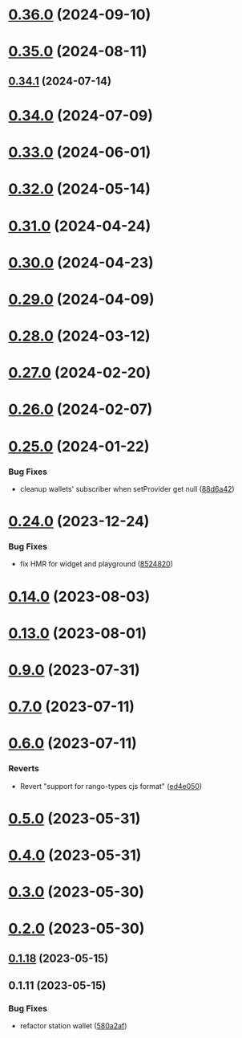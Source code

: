 # [0.36.0](https://github.com/rango-exchange/rango-client/compare/provider-station@0.35.0...provider-station@0.36.0) (2024-09-10)



# [0.35.0](https://github.com/rango-exchange/rango-client/compare/provider-station@0.34.1...provider-station@0.35.0) (2024-08-11)



## [0.34.1](https://github.com/rango-exchange/rango-client/compare/provider-station@0.34.0...provider-station@0.34.1) (2024-07-14)



# [0.34.0](https://github.com/rango-exchange/rango-client/compare/provider-station@0.32.0...provider-station@0.34.0) (2024-07-09)



# [0.33.0](https://github.com/rango-exchange/rango-client/compare/provider-station@0.32.0...provider-station@0.33.0) (2024-06-01)



# [0.32.0](https://github.com/rango-exchange/rango-client/compare/provider-station@0.31.0...provider-station@0.32.0) (2024-05-14)



# [0.31.0](https://github.com/rango-exchange/rango-client/compare/provider-station@0.30.0...provider-station@0.31.0) (2024-04-24)



# [0.30.0](https://github.com/rango-exchange/rango-client/compare/provider-station@0.29.0...provider-station@0.30.0) (2024-04-23)



# [0.29.0](https://github.com/rango-exchange/rango-client/compare/provider-station@0.28.0...provider-station@0.29.0) (2024-04-09)



# [0.28.0](https://github.com/rango-exchange/rango-client/compare/provider-station@0.27.0...provider-station@0.28.0) (2024-03-12)



# [0.27.0](https://github.com/rango-exchange/rango-client/compare/provider-station@0.26.0...provider-station@0.27.0) (2024-02-20)



# [0.26.0](https://github.com/rango-exchange/rango-client/compare/provider-station@0.25.0...provider-station@0.26.0) (2024-02-07)



# [0.25.0](https://github.com/rango-exchange/rango-client/compare/provider-station@0.24.0...provider-station@0.25.0) (2024-01-22)


### Bug Fixes

* cleanup wallets' subscriber when setProvider get null ([88d6a42](https://github.com/rango-exchange/rango-client/commit/88d6a423c49b34b3d9ff567e22df36c3b009bb76))



# [0.24.0](https://github.com/rango-exchange/rango-client/compare/provider-station@0.23.0...provider-station@0.24.0) (2023-12-24)


### Bug Fixes

* fix HMR for widget and playground ([8524820](https://github.com/rango-exchange/rango-client/commit/8524820f10cf0b8921f3db0c4f620ff98daa4103))



# [0.14.0](https://github.com/rango-exchange/rango-client/compare/provider-station@0.13.0...provider-station@0.14.0) (2023-08-03)



# [0.13.0](https://github.com/rango-exchange/rango-client/compare/provider-station@0.12.0...provider-station@0.13.0) (2023-08-01)



# [0.9.0](https://github.com/rango-exchange/rango-client/compare/provider-station@0.8.0...provider-station@0.9.0) (2023-07-31)



# [0.7.0](https://github.com/rango-exchange/rango-client/compare/provider-station@0.6.0...provider-station@0.7.0) (2023-07-11)



# [0.6.0](https://github.com/rango-exchange/rango-client/compare/provider-station@0.5.0...provider-station@0.6.0) (2023-07-11)


### Reverts

* Revert "support for rango-types cjs format" ([ed4e050](https://github.com/rango-exchange/rango-client/commit/ed4e050bfc0dcde7aeffa6b0d73b02080a5721eb))



# [0.5.0](https://github.com/rango-exchange/rango-client/compare/provider-station@0.4.0...provider-station@0.5.0) (2023-05-31)



# [0.4.0](https://github.com/rango-exchange/rango-client/compare/provider-station@0.3.0...provider-station@0.4.0) (2023-05-31)



# [0.3.0](https://github.com/rango-exchange/rango-client/compare/provider-station@0.2.0...provider-station@0.3.0) (2023-05-30)



# [0.2.0](https://github.com/rango-exchange/rango-client/compare/provider-station@0.1.18...provider-station@0.2.0) (2023-05-30)



## [0.1.18](https://github.com/rango-exchange/rango-client/compare/provider-station@0.1.17...provider-station@0.1.18) (2023-05-15)



## 0.1.11 (2023-05-15)


### Bug Fixes

* refactor station wallet ([580a2af](https://github.com/rango-exchange/rango-client/commit/580a2af692f63a85921d69152464143551b3f748))




